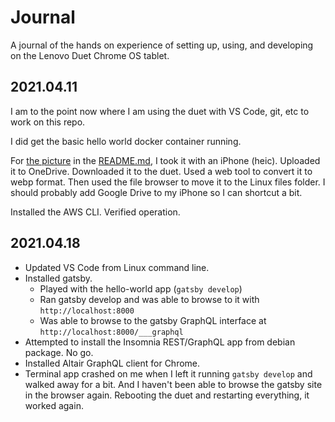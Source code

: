 # Journal

A journal of the hands on experience of setting up, using, and developing on the Lenovo Duet Chrome OS tablet.

## 2021.04.11

I am to the point now where I am using the duet with VS Code, git, etc to work on this repo.  

I did get the basic hello world docker container running.

For [the picture](lenovo-duet-scaled.webp) in the [README.md](README.md), I took it with an iPhone (heic).  Uploaded it to OneDrive.  Downloaded it to the duet.  Used a web tool to convert it to webp format.  Then used the file browser to move it to the Linux files folder.  I should probably add Google Drive to my iPhone so I can shortcut a bit.

Installed the AWS CLI.  Verified operation.

## 2021.04.18

- Updated VS Code from Linux command line.
- Installed gatsby.  
  - Played with the hello-world app (`gatsby develop`)
  - Ran gatsby develop and was able to browse to it with `http://localhost:8000`
  - Was able to browse to the gatsby GraphQL interface at `http://localhost:8000/___graphql`
- Attempted to install the Insomnia REST/GraphQL app from debian package.  No go.
- Installed Altair GraphQL client for Chrome.
- Terminal app crashed on me when I left it running `gatsby develop` and walked away for a bit.  And I haven't been able to browse the gatsby site in the browser again.  Rebooting the duet and restarting everything, it worked again.
